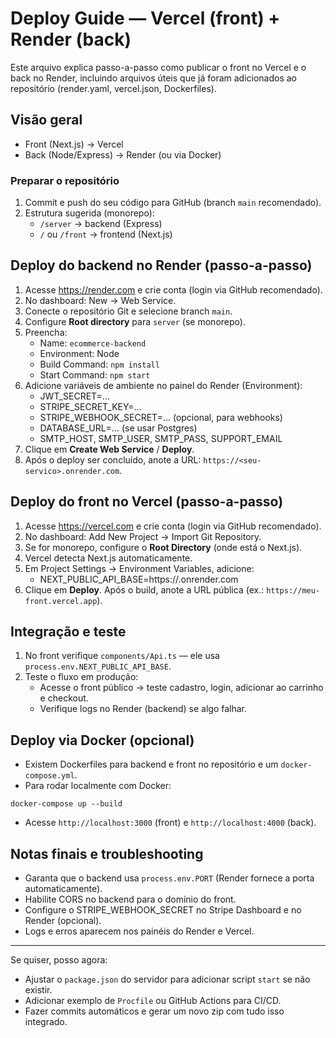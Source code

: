 
# Deploy Guide — Vercel (front) + Render (back)

Este arquivo explica passo-a-passo como publicar o front no Vercel e o back no Render,
incluindo arquivos úteis que já foram adicionados ao repositório (render.yaml, vercel.json, Dockerfiles).

## Visão geral
- Front (Next.js) → Vercel
- Back (Node/Express) → Render (ou via Docker)

### Preparar o repositório
1. Commit e push do seu código para GitHub (branch `main` recomendado).
2. Estrutura sugerida (monorepo):
   - `/server` → backend (Express)
   - `/` ou `/front` → frontend (Next.js)

## Deploy do backend no Render (passo-a-passo)
1. Acesse https://render.com e crie conta (login via GitHub recomendado).
2. No dashboard: New → Web Service.
3. Conecte o repositório Git e selecione branch `main`.
4. Configure **Root directory** para `server` (se monorepo).
5. Preencha:
   - Name: `ecommerce-backend`
   - Environment: Node
   - Build Command: `npm install`
   - Start Command: `npm start`
6. Adicione variáveis de ambiente no painel do Render (Environment):
   - JWT_SECRET=...
   - STRIPE_SECRET_KEY=...
   - STRIPE_WEBHOOK_SECRET=...  (opcional, para webhooks)
   - DATABASE_URL=... (se usar Postgres)
   - SMTP_HOST, SMTP_USER, SMTP_PASS, SUPPORT_EMAIL
7. Clique em **Create Web Service** / **Deploy**.
8. Após o deploy ser concluído, anote a URL: `https://<seu-servico>.onrender.com`.

## Deploy do front no Vercel (passo-a-passo)
1. Acesse https://vercel.com e crie conta (login via GitHub recomendado).
2. No dashboard: Add New Project → Import Git Repository.
3. Se for monorepo, configure o **Root Directory** (onde está o Next.js).
4. Vercel detecta Next.js automaticamente.
5. Em Project Settings → Environment Variables, adicione:
   - NEXT_PUBLIC_API_BASE=https://<seu-backend>.onrender.com
6. Clique em **Deploy**. Após o build, anote a URL pública (ex.: `https://meu-front.vercel.app`).

## Integração e teste
1. No front verifique `components/Api.ts` — ele usa `process.env.NEXT_PUBLIC_API_BASE`.
2. Teste o fluxo em produção:
   - Acesse o front público → teste cadastro, login, adicionar ao carrinho e checkout.
   - Verifique logs no Render (backend) se algo falhar.

## Deploy via Docker (opcional)
- Existem Dockerfiles para backend e front no repositório e um `docker-compose.yml`.
- Para rodar localmente com Docker:
```
docker-compose up --build
```
- Acesse `http://localhost:3000` (front) e `http://localhost:4000` (back).

## Notas finais e troubleshooting
- Garanta que o backend usa `process.env.PORT` (Render fornece a porta automaticamente).
- Habilite CORS no backend para o domínio do front.
- Configure o STRIPE_WEBHOOK_SECRET no Stripe Dashboard e no Render (opcional).
- Logs e erros aparecem nos painéis do Render e Vercel.

---
Se quiser, posso agora:
- Ajustar o `package.json` do servidor para adicionar script `start` se não existir.
- Adicionar exemplo de `Procfile` ou GitHub Actions para CI/CD.
- Fazer commits automáticos e gerar um novo zip com tudo isso integrado.
